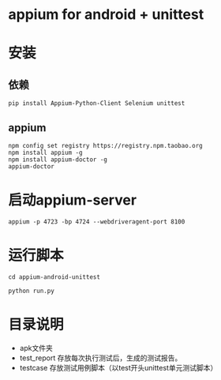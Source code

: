 # appium for android + unittest

# 安装

## 依赖

```shell
pip install Appium-Python-Client Selenium unittest
```

## appium
```shell
npm config set registry https://registry.npm.taobao.org
npm install appium -g
npm install appium-doctor -g 
appium-doctor
```


# 启动appium-server
```
appium -p 4723 -bp 4724 --webdriveragent-port 8100
```

# 运行脚本

```shell
cd appium-android-unittest
```

```shell
python run.py
```


# 目录说明

* apk文件夹
* test_report
存放每次执行测试后，生成的测试报告。
* testcase
存放测试用例脚本（以test开头unittest单元测试脚本）


